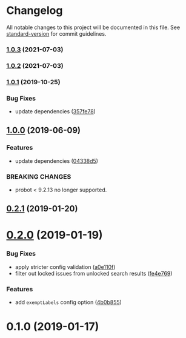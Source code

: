 # Changelog

All notable changes to this project will be documented in this file. See [standard-version](https://github.com/conventional-changelog/standard-version) for commit guidelines.

### [1.0.3](https://github.com/dessant/repo-lockdown-app/compare/v1.0.2...v1.0.3) (2021-07-03)

### [1.0.2](https://github.com/dessant/repo-lockdown-app/compare/v1.0.1...v1.0.2) (2021-07-03)

### [1.0.1](https://github.com/dessant/repo-lockdown-app/compare/v1.0.0...v1.0.1) (2019-10-25)


### Bug Fixes

* update dependencies ([357fe78](https://github.com/dessant/repo-lockdown-app/commit/357fe78cf5aa50902f6f09c504ec0970249aa618))

## [1.0.0](https://github.com/dessant/repo-lockdown-app/compare/v0.2.1...v1.0.0) (2019-06-09)


### Features

* update dependencies ([04338d5](https://github.com/dessant/repo-lockdown-app/commit/04338d5))


### BREAKING CHANGES

* probot < 9.2.13 no longer supported.



<a name="0.2.1"></a>
## [0.2.1](https://github.com/dessant/repo-lockdown-app/compare/v0.2.0...v0.2.1) (2019-01-20)



<a name="0.2.0"></a>
# [0.2.0](https://github.com/dessant/repo-lockdown-app/compare/v0.1.0...v0.2.0) (2019-01-19)


### Bug Fixes

* apply stricter config validation ([a0e110f](https://github.com/dessant/repo-lockdown-app/commit/a0e110f))
* filter out locked issues from unlocked search results ([fe4e769](https://github.com/dessant/repo-lockdown-app/commit/fe4e769))


### Features

* add `exemptLabels` config option ([4b0b855](https://github.com/dessant/repo-lockdown-app/commit/4b0b855))



<a name="0.1.0"></a>
# 0.1.0 (2019-01-17)
